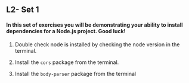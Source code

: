 
## L2- Set 1

#### In this set of exercises you will be demonstrating your ability to install dependencies for a Node.js project. Good luck!

1) Double check node is installed by checking the node version in the terminal.

2) Install the `cors` package from the terminal.

3) Install the `body-parser` package from the terminal


